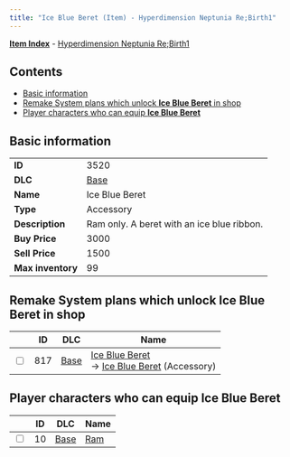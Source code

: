 ```yaml
---
title: "Ice Blue Beret (Item) - Hyperdimension Neptunia Re;Birth1"
---
```


[**Item Index**](/neptunia/rb1/item/index.html) - [Hyperdimension Neptunia Re;Birth1](/neptunia/rb1)

## Contents

- [Basic information](#basic-information)
- [Remake System plans which unlock **Ice Blue Beret** in shop](#remake-system-plans-which-unlock-ice-blue-beret-in-shop)
- [Player characters who can equip **Ice Blue Beret**](#player-characters-who-can-equip-ice-blue-beret)

## Basic information

|   |   |
| -- | -- |
| **ID** | 3520 |
| **DLC** | [Base](/neptunia/rb1/dlc/1-base.html) |
| **Name** | Ice Blue Beret |
| **Type** | Accessory |
| **Description** | Ram only. A beret with an ice blue ribbon. |
| **Buy Price** | 3000 |
| **Sell Price** | 1500 |
| **Max inventory** | 99 |

## Remake System plans which unlock **Ice Blue Beret** in shop

|    | ID | DLC | Name |
| -- | -- | --- | ---- |
| <input type="checkbox" id="rb1-remake-1-817" class="trackbox" /> | 817 | [Base](/neptunia/rb1/dlc/1-base.html) | [Ice Blue Beret](/neptunia/rb1/remake/1-817-ice-blue-beret.html)<br />→ [Ice Blue Beret](/neptunia/rb1/item/1-3520-ice-blue-beret.html) (Accessory) |

## Player characters who can equip **Ice Blue Beret**

|    | ID | DLC | Name |
| -- | -- | --- | ---- |
| <input type="checkbox" id="rb1-player-1-10" class="trackbox" /> | 10 | [Base](/neptunia/rb1/dlc/1-base.html) | [Ram](/neptunia/rb1/player/1-10-ram.html) |